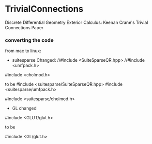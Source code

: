 # TrivialConnections
Discrete Differential Geometry Exterior Calculus:  Keenan Crane's Trivial Connections Paper


### converting the code 
from mac to linux:

 * suitesparse Changed:
//#include <SuiteSparseQR.hpp>
//#include <umfpack.h>

#include <cholmod.h>

to be 
#include <suitesparse/SuiteSparseQR.hpp>
#include <suitesparse/umfpack.h>


#include <suitesparse/cholmod.h>


 * GL changed

#include <GLUT/glut.h>

to be

#include <GL/glut.h>
